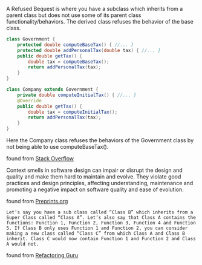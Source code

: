 A Refused Bequest is where you have a subclass which inherits from a parent class but does not use some of its parent class functionality/behaviors. The derived class refuses the behavior of the base class.

```java
class Government {
    protected double computeBaseTax() { //... }
    protected double addPersonalTax(double tax) { //... }
    public double getTax() {
        double tax = computeBaseTax();
        return addPersonalTax(tax);
    }
}

class Company extends Government {
    private double computeInitialTax() { //... }
    @Override 
    public double getTax() {
        double tax = computeInitialTax();
        return addPersonalTax(tax);
    }
}
```

Here the Company class refuses the behaviors of the Government class by not being able to use computeBaseTax().

found from [Stack Overflow](https://stackoverflow.com/questions/28271150/what-is-a-refused-bequest)


Context smells in software design can impair or disrupt the design and quality and make them hard to maintain and evolve. They violate good practices and design principles, affecting understanding, maintenance and promoting a negative impact on software quality and ease of evolution. 

found from [Preprints.org](https://webcache.googleusercontent.com/search?q=cache:a67NUQwOZWoJ:https://www.preprints.org/manuscript/201810.0059/v1/download+&cd=13&hl=en&ct=clnk&gl=us)

    Let’s say you have a sub class called “Class B” which inherits from a Super Class called “Class A”. Let’s also say that Class A contains the functions: Function 1, Function 2, Function 3, Function 4 and Function 5. If Class B only uses Function 1 and Function 2, you can consider making a new class called “Class C” from which Class A and Class B inherit. Class C would now contain Function 1 and Function 2 and Class A would not. 

found from [Refactoring Guru](https://refactoring.guru/smells/refused-bequest)
